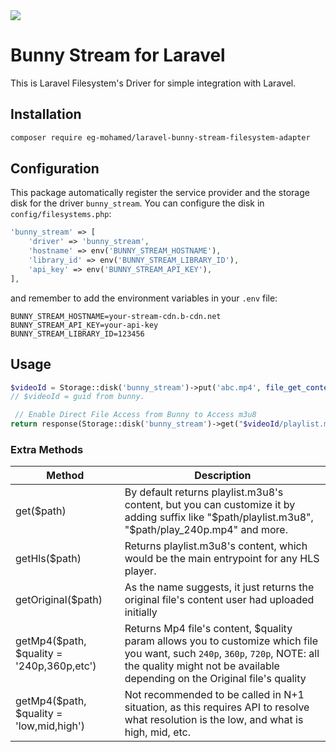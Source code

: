 <img src="https://bunny.net/static/bunnynet-dark-d6a41260b1e4b665cb2dc413e3eb84ca.svg">

# Bunny Stream for Laravel

This is Laravel Filesystem's Driver for simple integration with Laravel.

## Installation
```bash
composer require eg-mohamed/laravel-bunny-stream-filesystem-adapter
```

## Configuration

This package automatically register the service provider and the storage disk for the driver `bunny_stream`. You can configure the disk in `config/filesystems.php`:

```php
'bunny_stream' => [
    'driver' => 'bunny_stream',
    'hostname' => env('BUNNY_STREAM_HOSTNAME'),
    'library_id' => env('BUNNY_STREAM_LIBRARY_ID'),
    'api_key' => env('BUNNY_STREAM_API_KEY'),
],
```

and remember to add the environment variables in your `.env` file:

```dotenv
BUNNY_STREAM_HOSTNAME=your-stream-cdn.b-cdn.net
BUNNY_STREAM_API_KEY=your-api-key
BUNNY_STREAM_LIBRARY_ID=123456
```


## Usage

```php
$videoId = Storage::disk('bunny_stream')->put('abc.mp4', file_get_contents('abc.mp4'));
// $videoId = guid from bunny.

 // Enable Direct File Access from Bunny to Access m3u8
return response(Storage::disk('bunny_stream')->get("$videoId/playlist.m3u8"));
```

### Extra Methods
| Method                                    | Description                                                                                                                                                                                                |
|-------------------------------------------|------------------------------------------------------------------------------------------------------------------------------------------------------------------------------------------------------------|
| get($path)                                | By default returns playlist.m3u8's content, but you can customize it by adding suffix like "$path/playlist.m3u8", "$path/play_240p.mp4" and more.                                                          |
| getHls($path)                             | Returns playlist.m3u8's content, which would be the main entrypoint for any HLS player.                                                                                                                    |
| getOriginal($path)                        | As the name suggests, it just returns the original file's content user had uploaded initially                                                                                                              |
| getMp4($path, $quality = '240p,360p,etc') | Returns Mp4 file's content, $quality param allows you to customize which file you want, such `240p`, `360p`, `720p`, NOTE: all the quality might not be available depending on the Original file's quality |
| getMp4($path, $quality = 'low,mid,high')  | Not recommended to be called in N+1 situation, as this requires API to resolve what resolution is the low, and what is high, mid, etc.                                                                     |
